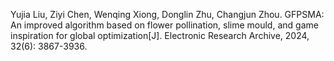 Yujia Liu, Ziyi Chen, Wenqing Xiong, Donglin Zhu, Changjun Zhou. GFPSMA: An improved algorithm based on flower pollination, slime mould, and game inspiration for global optimization[J]. Electronic Research Archive, 2024, 32(6): 3867-3936.
